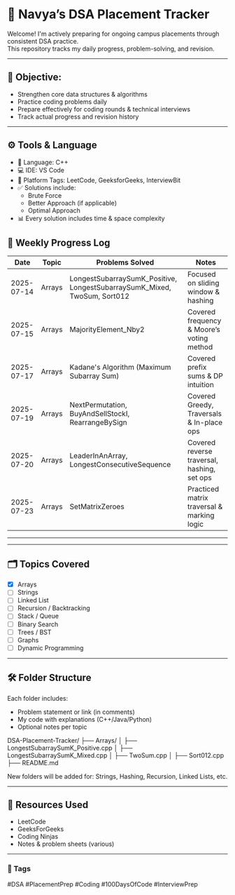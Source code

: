 # 📘 Navya’s DSA Placement Tracker

Welcome! I'm actively preparing for ongoing campus placements through consistent DSA practice.  
This repository tracks my daily progress, problem-solving, and revision.

---

## 🚀 Objective:
- Strengthen core data structures & algorithms
- Practice coding problems daily
- Prepare effectively for coding rounds & technical interviews
- Track actual progress and revision history

---


## ⚙️ Tools & Language

- 🧠 Language: C++
- 💻 IDE: VS Code
- 🔗 Platform Tags: LeetCode, GeeksforGeeks, InterviewBit
- ✅ Solutions include:  
  - Brute Force  
  - Better Approach (if applicable)  
  - Optimal Approach  
- 📊 Every solution includes time & space complexity

  

## 📅 Weekly Progress Log

| Date       | Topic  | Problems Solved                                                              | Notes                                       |
|------------|--------|------------------------------------------------------------------------------|---------------------------------------------|
| 2025-07-14 | Arrays | LongestSubarraySumK_Positive, LongestSubarraySumK_Mixed, TwoSum, Sort012    | Focused on sliding window & hashing         |
| 2025-07-15 | Arrays | MajorityElement_Nby2                                                         | Covered frequency & Moore’s voting method   |
| 2025-07-17 | Arrays | Kadane's Algorithm (Maximum Subarray Sum)                                    | Covered prefix sums & DP intuition          |
| 2025-07-19 | Arrays | NextPermutation, BuyAndSellStockI, RearrangeBySign                           | Covered Greedy, Traversals & In-place ops   |
| 2025-07-20 | Arrays | LeaderInAnArray, LongestConsecutiveSequence                                  | Covered reverse traversal, hashing, set ops |
| 2025-07-23 | Arrays | SetMatrixZeroes                                                              | Practiced matrix traversal & marking logic    |


---

---

## 🗂️ Topics Covered

- [x] Arrays
- [ ] Strings
- [ ] Linked List
- [ ] Recursion / Backtracking
- [ ] Stack / Queue
- [ ] Binary Search
- [ ] Trees / BST
- [ ] Graphs
- [ ] Dynamic Programming

---

## 🛠️ Folder Structure

Each folder includes:
- Problem statement or link (in comments)
- My code with explanations (C++/Java/Python)
- Optional notes per topic

DSA-Placement-Tracker/
├── Arrays/
│ ├── LongestSubarraySumK_Positive.cpp
│ ├── LongestSubarraySumK_Mixed.cpp
│ ├── TwoSum.cpp
│ ├── Sort012.cpp
├── README.md

New folders will be added for: Strings, Hashing, Recursion, Linked Lists, etc.

---

## 🔗 Resources Used

- LeetCode
- GeeksForGeeks
- Coding Ninjas
- Notes & problem sheets (various)

---

### 🔖 Tags
#DSA #PlacementPrep #Coding #100DaysOfCode #InterviewPrep

